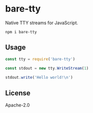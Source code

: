# bare-tty

Native TTY streams for JavaScript.

```
npm i bare-tty
```

## Usage

```js
const tty = require('bare-tty')

const stdout = new tty.WriteStream(1)

stdout.write('Hello world!\n')
```

## License

Apache-2.0
